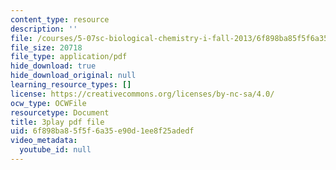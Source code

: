 ```yaml
---
content_type: resource
description: ''
file: /courses/5-07sc-biological-chemistry-i-fall-2013/6f898ba85f5f6a35e90d1ee8f25adedf_f-bMQdul6xI.pdf
file_size: 20718
file_type: application/pdf
hide_download: true
hide_download_original: null
learning_resource_types: []
license: https://creativecommons.org/licenses/by-nc-sa/4.0/
ocw_type: OCWFile
resourcetype: Document
title: 3play pdf file
uid: 6f898ba8-5f5f-6a35-e90d-1ee8f25adedf
video_metadata:
  youtube_id: null
---
```


